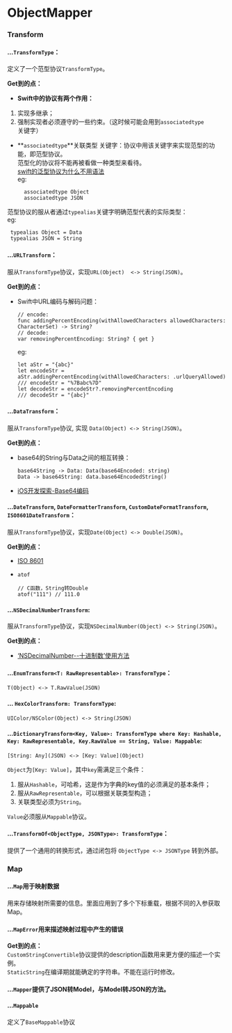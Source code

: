 # ObjectMapper

### Transform

#### ...`TransformType`：
定义了一个范型协议`TransformType`。

**Get到的点：** 

* **Swift中的协议有两个作用：**

1. 实现多继承；
2. 强制实现者必须遵守的一些约束。（这时候可能会用到`associatedtype`关键字）

* **`associatedtype`**关联类型 关键字：协议中用该关键字来实现范型的功能，即范型协议。  
  范型化的协议将不能再被看做一种类型来看待。  
  [swift的泛型协议为什么不用<T>语法](http://www.jianshu.com/p/ef4a9b56f951)   
  eg:

  ```
 	associatedtype Object
	associatedtype JSON
  ```
 
 范型协议的服从者通过`typealias`关键字明确范型代表的实际类型：  
 eg:
 
 ``` 
  typealias Object = Data
  typealias JSON = String
 ```

#### ...`URLTransform`：
服从`TransformType`协议，实现`URL(Object)  <-> String(JSON)`。  

**Get到的点：**  

* Swift中URL编码与解码问题：  

	```
	// encode: 
	func addingPercentEncoding(withAllowedCharacters allowedCharacters: 	CharacterSet) -> String? 
	// decode: 
	var removingPercentEncoding: String? { get }
	```

	eg: 
	
	```
	let aStr = "{abc}"
	let encodeStr = 	aStr.addingPercentEncoding(withAllowedCharacters: .urlQueryAllowed)
	/// encodeStr = "%7Babc%7D"
	let decodeStr = encodeStr?.removingPercentEncoding
	/// decodeStr = "{abc}"
	```

#### ...`DataTransform`：
服从`TransformType`协议, 实现 `Data(Object) <-> String(JSON)`。  

**Get到的点：**   

* base64的String与Data之间的相互转换： 

	```
	base64String -> Data: Data(base64Encoded: string)
	Data -> base64String: data.base64EncodedString()
	```
* [iOS开发探索-Base64编码](http://www.jianshu.com/p/b8a5e1c770f9)  

#### ...`DateTransform`, `DateFormatterTransform`, `CustomDateFormatTransform`, `ISO8601DateTransform`：
服从`TransformType`协议，实现`Date(Object) <-> Double(JSON)`。  

**Get到的点：**  

* [ISO 8601](http://baike.baidu.com/link?url=F3JVAHB_WXWlvYJ-zApn31APSb1-QaDSRZoQfA2n-oU_hwSTRy0eP_JfyDnRDlpORpszzGfofQT9qWqOVTRs1OJC-p8ptGuhnJ2Q3mx5aHC)

* `atof`

	```
	// C函数，String转Double
	atof("111") // 111.0
	```

#### ...`NSDecimalNumberTransform`:

服从`TransformType`协议，实现`NSDecimalNumber(Object) <-> String(JSON)`。  

**Get到的点：**

* [‘NSDecimalNumber--十进制数’使用方法](http://www.jianshu.com/p/4703d704c953)

#### ...`EnumTransform<T: RawRepresentable>: TransformType`：

`T(Object) <-> T.RawValue(JSON)`  

#### ... `HexColorTransform: TransformType`:
`UIColor/NSColor(Object) <-> String(JSON)`

#### ...`DictionaryTransform<Key, Value>: TransformType where Key: Hashable, Key: RawRepresentable, Key.RawValue == String, Value: Mappable`:
`[String: Any](JSON) <-> [Key: Value](Object)`  

`Object`为`[Key: Value]`，其中`key`需满足三个条件：
  
 1. 服从`Hashable`，可哈希，这是作为字典的key值的必须满足的基本条件；  
 2. 服从`RawRepresentable`，可以根据关联类型构造；  
 3. 关联类型必须为`String`。  
 
`Value`必须服从`Mappable`协议。

#### ...`TransformOf<ObjectType, JSONType>: TransformType`：
提供了一个通用的转换形式，通过闭包将 `ObjectType <-> JSONType` 转到外部。



### Map

#### ...`Map`用于映射数据
用来存储映射所需要的信息。里面应用到了多个下标重载，根据不同的入参获取Map。  

#### ...`MapError`用来描述映射过程中产生的错误
**Get到的点：**  
`CustomStringConvertible`协议提供的description函数用来更方便的描述一个实例。  
`StaticString`在编译期就能确定的字符串。不能在运行时修改。  

#### ...`Mapper`提供了JSON转Model，与Model转JSON的方法。


#### ...`Mappable`
定义了`BaseMappable`协议
